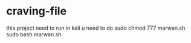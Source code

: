 # craving-file
this project need to run in  kali   u need to do sudo chmod 777 marwan.sh  sudo bash marwan.sh 
